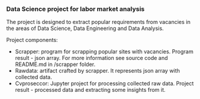 ### Data Science project for labor market analysis

The project is designed to extract popular requirements from vacancies in the areas of Data Science, Data Engineering and Data Analysis.

Project components:
- Scrapper: program for scrapping popular sites with vacancies. Program result - json array. For more information see source code and README.md in /scrapper folder.
- Rawdata: artifact crafted by scrapper. It represents json array with collected data.
- Cvproseccor: Jupyter project for processing collected raw data. Project result - processed data and extracting some insights from it.
